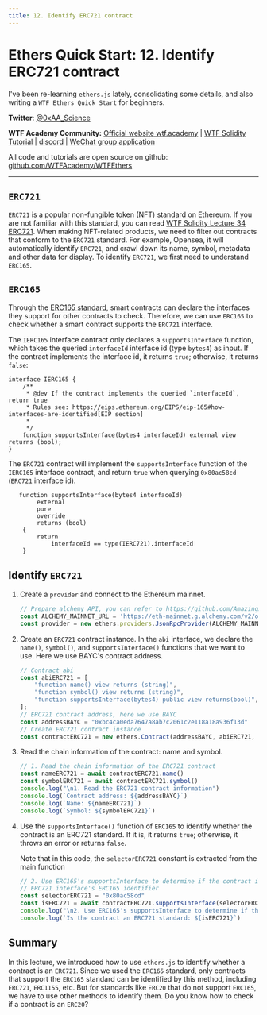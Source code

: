 ```yaml
---
title: 12. Identify ERC721 contract
---
```


# Ethers Quick Start: 12. Identify ERC721 contract

I've been re-learning `ethers.js` lately, consolidating some details, and also writing a `WTF Ethers Quick Start` for beginners.

**Twitter**: [@0xAA_Science](https://twitter.com/0xAA_Science)

**WTF Academy Community:** [Official website wtf.academy](https://wtf.academy) | [WTF Solidity Tutorial](https://github.com/AmazingAng/WTFSolidity) | [discord](https://discord.gg/5akcruXrsk) | [WeChat group application](https://docs.google.com/forms/d/e/1FAIpQLSe4KGT8Sh6sJ7hedQRuIYirOoZK_85miz3dw7vA1-YjodgJ-A/viewform?usp=sf_link)

All code and tutorials are open source on github: [github.com/WTFAcademy/WTFEthers](https://github.com/WTFAcademy/WTFEthers)

-----



## `ERC721`

`ERC721` is a popular non-fungible token (NFT) standard on Ethereum. If you are not familiar with this standard, you can read [WTF Solidity Lecture 34 ERC721](https://github.com/AmazingAng/WTFSolidity/blob/main/34_ERC721/readme.md). When making NFT-related products, we need to filter out contracts that conform to the `ERC721` standard. For example, Opensea, it will automatically identify `ERC721`, and crawl down its name, symbol, metadata and other data for display. To identify `ERC721`, we first need to understand `ERC165`.

## `ERC165`

Through the [ERC165 standard](https://eips.ethereum.org/EIPS/eip-165), smart contracts can declare the interfaces they support for other contracts to check. Therefore, we can use `ERC165` to check whether a smart contract supports the `ERC721` interface.

The `IERC165` interface contract only declares a `supportsInterface` function, which takes the queried `interfaceId` interface id (type `bytes4`) as input. If the contract implements the interface id, it returns `true`; otherwise, it returns `false`:

```solidity
interface IERC165 {
    /**
     * @dev If the contract implements the queried `interfaceId`, return true
     * Rules see: https://eips.ethereum.org/EIPS/eip-165#how-interfaces-are-identified[EIP section]
     *
     */
    function supportsInterface(bytes4 interfaceId) external view returns (bool);
}
```

The `ERC721` contract will implement the `supportsInterface` function of the `IERC165` interface contract, and return `true` when querying `0x80ac58cd` (`ERC721` interface id).
```solidity
   function supportsInterface(bytes4 interfaceId)
        external
        pure
        override
        returns (bool)
    {
        return
            interfaceId == type(IERC721).interfaceId 
    }
```

## Identify `ERC721`

1. Create a `provider` and connect to the Ethereum mainnet.
    ```js
    // Prepare alchemy API, you can refer to https://github.com/AmazingAng/WTFSolidity/blob/main/Topics/Tools/TOOL04_Alchemy/readme.md 
    const ALCHEMY_MAINNET_URL = 'https://eth-mainnet.g.alchemy.com/v2/oKmOQKbneVkxgHZfibs-iFhIlIAl6HDN';
    const provider = new ethers.providers.JsonRpcProvider(ALCHEMY_MAINNET_URL);
    ```

2. Create an `ERC721` contract instance. In the `abi` interface, we declare the `name()`, `symbol()`, and `supportsInterface()` functions that we want to use. Here we use BAYC's contract address.
    ```js
    // Contract abi
    const abiERC721 = [
        "function name() view returns (string)",
        "function symbol() view returns (string)",
        "function supportsInterface(bytes4) public view returns(bool)",
    ];
    // ERC721 contract address, here we use BAYC
    const addressBAYC = "0xbc4ca0eda7647a8ab7c2061c2e118a18a936f13d"
    // Create ERC721 contract instance
    const contractERC721 = new ethers.Contract(addressBAYC, abiERC721, provider)
    ```

3. Read the chain information of the contract: name and symbol.
    ```js
    // 1. Read the chain information of the ERC721 contract
    const nameERC721 = await contractERC721.name()
    const symbolERC721 = await contractERC721.symbol()
    console.log("\n1. Read the ERC721 contract information")
    console.log(`Contract address: ${addressBAYC}`)
    console.log(`Name: ${nameERC721}`)
    console.log(`Symbol: ${symbolERC721}`)
    ```

4. Use the `supportsInterface()` function of `ERC165` to identify whether the contract is an ERC721 standard. If it is, it returns `true`; otherwise, it throws an error or returns `false`.

    Note that in this code, the `selectorERC721` constant is extracted from the main function
    ```js
    // 2. Use ERC165's supportsInterface to determine if the contract is an ERC721 standard
    // ERC721 interface's ERC165 identifier
    const selectorERC721 = "0x80ac58cd"
    const isERC721 = await contractERC721.supportsInterface(selectorERC721)
    console.log("\n2. Use ERC165's supportsInterface to determine if the contract is an ERC721 standard")
    console.log(`Is the contract an ERC721 standard: ${isERC721}`)
    ```
## Summary

In this lecture, we introduced how to use `ethers.js` to identify whether a contract is an `ERC721`. Since we used the `ERC165` standard, only contracts that support the `ERC165` standard can be identified by this method, including `ERC721`, `ERC1155`, etc. But for standards like `ERC20` that do not support `ERC165`, we have to use other methods to identify them. Do you know how to check if a contract is an `ERC20`?

